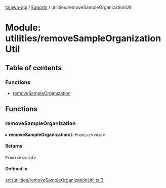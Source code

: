 [talawa-api](../README.md) / [Exports](../modules.md) / utilities/removeSampleOrganizationUtil

# Module: utilities/removeSampleOrganizationUtil

## Table of contents

### Functions

- [removeSampleOrganization](utilities_removeSampleOrganizationUtil.md#removesampleorganization)

## Functions

### removeSampleOrganization

▸ **removeSampleOrganization**(): `Promise`\<`void`\>

#### Returns

`Promise`\<`void`\>

#### Defined in

[src/utilities/removeSampleOrganizationUtil.ts:3](https://github.com/PalisadoesFoundation/talawa-api/blob/a731ade/src/utilities/removeSampleOrganizationUtil.ts#L3)
